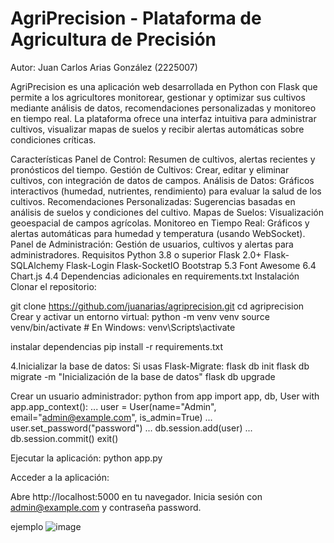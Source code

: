 # AgriPrecision - Plataforma de Agricultura de Precisión
Autor: Juan Carlos Arias González (2225007)

AgriPrecision es una aplicación web desarrollada en Python con Flask que permite a los agricultores monitorear, gestionar y optimizar sus cultivos mediante análisis de datos, recomendaciones personalizadas y monitoreo en tiempo real. La plataforma ofrece una interfaz intuitiva para administrar cultivos, visualizar mapas de suelos y recibir alertas automáticas sobre condiciones críticas.

Características
Panel de Control: Resumen de cultivos, alertas recientes y pronósticos del tiempo.
Gestión de Cultivos: Crear, editar y eliminar cultivos, con integración de datos de campos.
Análisis de Datos: Gráficos interactivos (humedad, nutrientes, rendimiento) para evaluar la salud de los cultivos.
Recomendaciones Personalizadas: Sugerencias basadas en análisis de suelos y condiciones del cultivo.
Mapas de Suelos: Visualización geoespacial de campos agrícolas.
Monitoreo en Tiempo Real: Gráficos y alertas automáticas para humedad y temperatura (usando WebSocket).
Panel de Administración: Gestión de usuarios, cultivos y alertas para administradores.
Requisitos
Python 3.8 o superior
Flask 2.0+
Flask-SQLAlchemy
Flask-Login
Flask-SocketIO
Bootstrap 5.3
Font Awesome 6.4
Chart.js 4.4
Dependencias adicionales en requirements.txt
Instalación
Clonar el repositorio:

git clone https://github.com/juanarias/agriprecision.git
cd agriprecision
Crear y activar un entorno virtual:
python -m venv venv
source venv/bin/activate # En Windows: venv\Scripts\activate

instalar dependencias
pip install -r requirements.txt

4.Inicializar la base de datos:
Si usas Flask-Migrate:
flask db init
flask db migrate -m "Inicialización de la base de datos"
flask db upgrade

Crear un usuario administrador:
python
from app import app, db, User
with app.app_context():
... user = User(name="Admin", email="admin@example.com", is_admin=True)
... user.set_password("password")
... db.session.add(user)
... db.session.commit()
exit()

Ejecutar la aplicación:
python app.py

Acceder a la aplicación:

Abre http://localhost:5000 en tu navegador.
Inicia sesión con admin@example.com y contraseña password.

ejemplo
![image](https://github.com/user-attachments/assets/e9390a6e-5473-4ff1-a70b-59710e60b1ff)
